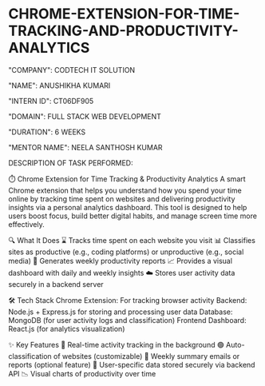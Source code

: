 # CHROME-EXTENSION-FOR-TIME-TRACKING-AND-PRODUCTIVITY-ANALYTICS

"COMPANY": CODTECH IT SOLUTION

"NAME": ANUSHIKHA KUMARI

"INTERN ID": CT06DF905

"DOMAIN": FULL STACK WEB DEVELOPMENT

"DURATION": 6 WEEKS

"MENTOR NAME": NEELA SANTHOSH KUMAR

DESCRIPTION OF TASK PERFORMED:

⏱️ Chrome Extension for Time Tracking & Productivity Analytics
A smart Chrome extension that helps you understand how you spend your time online by tracking time spent on websites and delivering productivity insights via a personal analytics dashboard.
This tool is designed to help users boost focus, build better digital habits, and manage screen time more effectively.

🔍 What It Does
⌛ Tracks time spent on each website you visit
📊 Classifies sites as productive (e.g., coding platforms) or unproductive (e.g., social media)
🧠 Generates weekly productivity reports
📈 Provides a visual dashboard with daily and weekly insights
☁️ Stores user activity data securely in a backend server

🛠️ Tech Stack
Chrome Extension: For tracking browser activity
Backend: Node.js + Express.js for storing and processing user data
Database: MongoDB (for user activity logs and classification)
Frontend Dashboard: React.js (for analytics visualization)

✨ Key Features
🚀 Real-time activity tracking in the background
🟢 Auto-classification of websites (customizable)
📅 Weekly summary emails or reports (optional feature)
📂 User-specific data stored securely via backend API
📉 Visual charts of productivity over time
